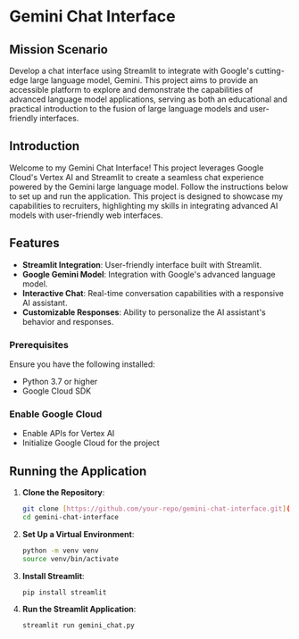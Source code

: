 # Gemini Chat Interface

## Mission Scenario

Develop a chat interface using Streamlit to integrate with Google's cutting-edge large language model, Gemini. This project aims to provide an accessible platform to explore and demonstrate the capabilities of advanced language model applications, serving as both an educational and practical introduction to the fusion of large language models and user-friendly interfaces.

## Introduction

Welcome to my Gemini Chat Interface! This project leverages Google Cloud's Vertex AI and Streamlit to create a seamless chat experience powered by the Gemini large language model. Follow the instructions below to set up and run the application. This project is designed to showcase my capabilities to recruiters, highlighting my skills in integrating advanced AI models with user-friendly web interfaces.

## Features

- **Streamlit Integration**: User-friendly interface built with Streamlit.
- **Google Gemini Model**: Integration with Google's advanced language model.
- **Interactive Chat**: Real-time conversation capabilities with a responsive AI assistant.
- **Customizable Responses**: Ability to personalize the AI assistant's behavior and responses.

### Prerequisites

Ensure you have the following installed:
- Python 3.7 or higher
- Google Cloud SDK

### Enable Google Cloud
- Enable APIs for Vertex AI
- Initialize Google Cloud for the project

## Running the Application

1. **Clone the Repository**:
   ```sh
   git clone [https://github.com/your-repo/gemini-chat-interface.git](https://github.com/your-repo/gemini-chat-interface.git)
   cd gemini-chat-interface

3. **Set Up a Virtual Environment**:
   ```sh
   python -m venv venv
   source venv/bin/activate

5. **Install Streamlit**:
   ```sh
   pip install streamlit

7. **Run the Streamlit Application**:
   ```sh
   streamlit run gemini_chat.py
